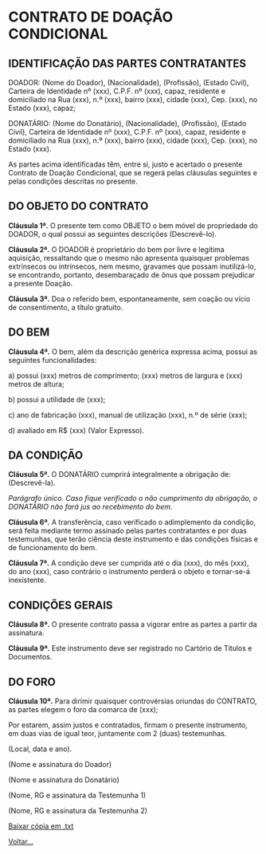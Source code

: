 # CONTRATO DE DOAÇÃO CONDICIONAL

## IDENTIFICAÇÃO DAS PARTES CONTRATANTES

DOADOR: (Nome do Doador), (Nacionalidade), (Profissão), (Estado Civil), Carteira de Identidade nº (xxx), C.P.F. nº (xxx), capaz, residente e domiciliado na Rua (xxx), n.º (xxx), bairro (xxx), cidade (xxx), Cep. (xxx), no Estado (xxx), capaz;

DONATÁRIO: (Nome do Donatário), (Nacionalidade), (Profissão), (Estado Civil), Carteira de Identidade nº (xxx), C.P.F. nº (xxx), capaz, residente e domiciliado na Rua (xxx), n.º (xxx), bairro (xxx), cidade (xxx), Cep. (xxx), no Estado (xxx).

As partes acima identificadas têm, entre si, justo e acertado o presente Contrato de Doação Condicional, que se regerá pelas cláusulas seguintes e pelas condições descritas no presente.

## DO OBJETO DO CONTRATO

**Cláusula 1ª.** O presente tem como OBJETO o bem móvel de propriedade do DOADOR, o qual possui as seguintes descrições (Descrevê-lo).

**Cláusula 2ª.** O DOADOR é proprietário do bem por livre e legítima aquisição, ressaltando que o mesmo não apresenta quaisquer problemas extrínsecos ou intrínsecos, nem mesmo, gravames que possam inutilizá-lo, se encontrando, portanto, desembaraçado de ônus que possam prejudicar a presente Doação.

**Cláusula 3ª.** Doa o referido bem, espontaneamente, sem coação ou vício de consentimento, a título gratuito.

## DO BEM

**Cláusula 4ª.** O bem, além da descrição genérica expressa acima, possui as seguintes funcionalidades:

a) possui (xxx) metros de comprimento; (xxx) metros de largura e (xxx) metros de altura;

b) possui a utilidade de (xxx);

c) ano de fabricação (xxx), manual de utilização (xxx), n.º de série (xxx);

d) avaliado em R$ (xxx) (Valor Expresso).

## DA CONDIÇÃO

**Cláusula 5ª.** O DONATÁRIO cumprirá integralmente a obrigação de: (Descrevê-la).

_Parágrafo único. Caso fique verificado o não cumprimento da obrigação, o DONATÁRIO não fará jus ao recebimento do bem._

**Cláusula 6ª.** A transferência, caso verificado o adimplemento da condição, será feita mediante termo assinado pelas partes contratantes e por duas testemunhas, que terão ciência deste instrumento e das condições físicas e de funcionamento do bem.

**Cláusula 7ª.** A condição deve ser cumprida até o dia (xxx), do mês (xxx), do ano (xxx), caso contrário o instrumento perderá o objeto e tornar-se-á inexistente.

## CONDIÇÕES GERAIS

**Cláusula 8ª.** O presente contrato passa a vigorar entre as partes a partir da assinatura.

**Cláusula 9ª.** Este instrumento deve ser registrado no Cartório de Títulos e Documentos.

## DO FORO

**Cláusula 10ª.** Para dirimir quaisquer controvérsias oriundas do CONTRATO, as partes elegem o foro da comarca de (xxx);

Por estarem, assim justos e contratados, firmam o presente instrumento, em duas vias de igual teor, juntamente com 2 (duas) testemunhas.

(Local, data e ano).

(Nome e assinatura do Doador)

(Nome e assinatura do Donatário)

(Nome, RG e assinatura da Testemunha 1)

(Nome, RG e assinatura da Testemunha 2)

[Baixar cópia em .txt](./doa03.txt)

[Voltar...](./index.md)
